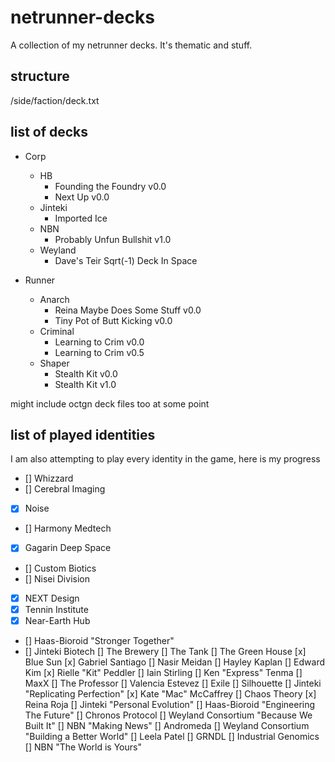 # netrunner-decks
A collection of my netrunner decks. It's thematic and stuff.

structure
---------
/side/faction/deck.txt

list of decks
-------------
- Corp
	 - HB
	 	- Founding the Foundry v0.0
	 	- Next Up v0.0
	 - Jinteki
	 	- Imported Ice
	 - NBN
	 	- Probably Unfun Bullshit v1.0
	 - Weyland
	 	- Dave's Teir Sqrt(-1) Deck In Space

- Runner
	- Anarch
		- Reina Maybe Does Some Stuff v0.0
		- Tiny Pot of Butt Kicking v0.0
	- Criminal
		- Learning to Crim v0.0
		- Learning to Crim v0.5
	- Shaper
		- Stealth Kit v0.0
		- Stealth Kit v1.0

might include octgn deck files too at some point

list of played identities
-------------------------

I am also attempting to play every identity in the game, here is my progress
 - [] Whizzard
 - [] Cerebral Imaging
 - [x] Noise
 - [] Harmony Medtech 
 - [x] Gagarin Deep Space
 - [] Custom Biotics
 - [] Nisei Division 
 - [x] NEXT Design
 - [x] Tennin Institute
 - [x] Near-Earth Hub
 - [] Haas-Bioroid "Stronger Together"
 - [] Jinteki Biotech
	[] The Brewery
	[] The Tank
	[] The Green House
[x] Blue Sun
[x] Gabriel Santiago
[] Nasir Meidan
[] Hayley Kaplan
[] Edward Kim
[x] Rielle "Kit" Peddler
[] Iain Stirling
[] Ken "Express" Tenma
[] MaxX
[] The Professor
[] Valencia Estevez
[] Exile
[] Silhouette
[] Jinteki "Replicating Perfection"
[x] Kate "Mac" McCaffrey
[] Chaos Theory
[x] Reina Roja
[] Jinteki "Personal Evolution"
[] Haas-Bioroid "Engineering The Future"
[] Chronos Protocol
[] Weyland Consortium "Because We Built It"
[] NBN "Making News"
[] Andromeda
[] Weyland Consortium "Building a Better World"
[] Leela Patel
[] GRNDL
[] Industrial Genomics
[] NBN "The World is Yours"